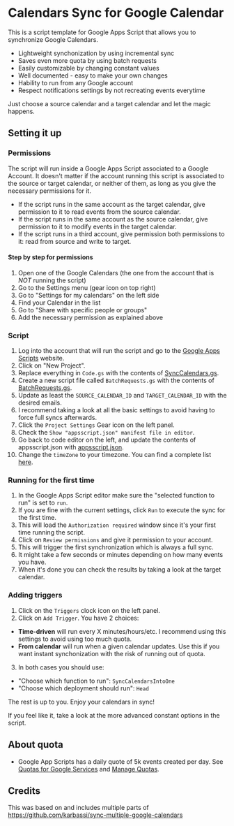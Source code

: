 # Calendars Sync for Google Calendar

This is a script template for Google Apps Script that allows you to synchronize Google Calendars.

- Lightweight synchonization by using incremental sync
- Saves even more quota by using batch requests
- Easily customizable by changing constant values
- Well documented - easy to make your own changes
- Hability to run from any Google account
- Respect notifications settings by not recreating events everytime

Just choose a source calendar and a target calendar and let the magic happens.

## Setting it up

### Permissions

The script will run inside a Google Apps Script associated to a Google Account. It doesn't matter if the account running this script is associated to the source or target calendar, or neither of them, as long as you give the necessary permissions for it.

- If the script runs in the same account as the target calendar, give permission to it to read events from the source calendar.
- If the script runs in the same account as the source calendar, give permission to it to modify events in the target calendar.
- If the script runs in a third account, give permission both permissions to it: read from source and write to target.

#### Step by step for permissions

1. Open one of the Google Calendars (the one from the account that is *NOT* running the script)
3. Go to the Settings menu (gear icon on top right)
5. Go to "Settings for my calendars" on the left side
7. Find your Calendar in the list
9. Go to "Share with specific people or groups"
11. Add the necessary permission as explained above

### Script

1. Log into the account that will run the script and go to the [Google Apps Scripts] website.
3. Click on "New Project".
4. Replace everything in `Code.gs` with the contents of [SyncCalendars.gs].
5. Create a new script file called `BatchRequests.gs` with the contents of [BatchRequests.gs].
6. Update as least the `SOURCE_CALENDAR_ID` and `TARGET_CALENDAR_ID` with the desired emails.
7. I recommend taking a look at all the basic settings to avoid having to force full syncs afterwards.
8. Click the `Project Settings` Gear icon on the left panel.
9. Check the `Show "appsscript.json" manifest file in editor`.
10. Go back to code editor on the left, and update the contents of appsscript.json with [appsscript.json].
11. Change the `timeZone` to your timezone. You can find a complete list [here](https://en.wikipedia.org/wiki/List_of_tz_database_time_zones).

### Running for the first time

1. In the Google Apps Script editor make sure the "selected function to run" is set to `run`.
2. If you are fine with the current settings, click `Run` to execute the sync for the first time.
2. This will load the `Authorization required` window since it's your first time running the script.
3. Click on `Review permissions` and give it permission to your account.
2. This will trigger the first synchronization which is always a full sync.
3. It might take a few seconds or minutes depending on how many events you have.
4. When it's done you can check the results by taking a look at the target calendar.

### Adding triggers  

1. Click on the `Triggers` clock icon on the left panel.
2. Click on `Add Trigger`. You have 2 choices:

- **Time-driven** will run every X minutes/hours/etc. I recommend using this settings to avoid using too much quota.
- **From calendar** will run when a given calendar updates. Use this if you want instant synchonization with the risk of running out of quota.

3. In both cases you should use:

- "Choose which function to run": `SyncCalendarsIntoOne`
- "Choose which deployment should run": `Head`

The rest is up to you. Enjoy your calendars in sync!

If you feel like it, take a look at the more advanced constant options in the script.

## About quota

- Google App Scripts has a daily quote of 5k events created per day. See [Quotas for Google Services] and [Manage Quotas].

## Credits

This was based on and includes multiple parts of https://github.com/karbassi/sync-multiple-google-calendars

[Google Apps Scripts]: https://script.google.com/intro
[SyncCalendars.gs]: src/SyncCalendars.gs
[BatchRequests.gs]: src/BatchRequests.gs
[appsscript.json]: src/appsscript.json
[Quotas for Google Services]: https://developers.google.com/apps-script/guides/services/quotas
[Manage Quotas]: https://developers.google.com/calendar/api/guides/quota
